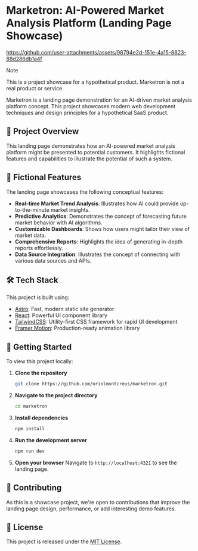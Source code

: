 # Marketron: AI-Powered Market Analysis Platform (Landing Page Showcase)

https://github.com/user-attachments/assets/98794e2d-151e-4a15-8823-88d286db1a4f

> [!NOTE]  
> This is a project showcase for a hypothetical product. Marketron is not a real product or service.

Marketron is a landing page demonstration for an AI-driven market analysis platform concept. This project showcases modern web development techniques and design principles for a hypothetical SaaS product.

## 🎯 Project Overview

This landing page demonstrates how an AI-powered market analysis platform might be presented to potential customers. It highlights fictional features and capabilities to illustrate the potential of such a system.

## 🚀 Fictional Features

The landing page showcases the following conceptual features:

- **Real-time Market Trend Analysis**: Illustrates how AI could provide up-to-the-minute market insights.
- **Predictive Analytics**: Demonstrates the concept of forecasting future market behavior with AI algorithms.
- **Customizable Dashboards**: Shows how users might tailor their view of market data.
- **Comprehensive Reports**: Highlights the idea of generating in-depth reports effortlessly.
- **Data Source Integration**: Illustrates the concept of connecting with various data sources and APIs.

## 🛠️ Tech Stack

This project is built using:

- [Astro](https://astro.build/): Fast, modern static site generator
- [React](https://reactjs.org/): Powerful UI component library
- [TailwindCSS](https://tailwindcss.com/): Utility-first CSS framework for rapid UI development
- [Framer Motion](https://www.framer.com/motion/): Production-ready animation library

## 🏁 Getting Started

To view this project locally:

1. **Clone the repository**

   ```bash
   git clone https://github.com/oriolmontcreus/marketron.git
   ```

2. **Navigate to the project directory**

   ```bash
   cd marketron
   ```

3. **Install dependencies**

   ```bash
   npm install
   ```

4. **Run the development server**

   ```bash
   npm run dev
   ```

5. **Open your browser**
   Navigate to `http://localhost:4321` to see the landing page.

## 🤝 Contributing

As this is a showcase project, we're open to contributions that improve the landing page design, performance, or add interesting demo features.

## 📄 License

This project is released under the [MIT License](LICENSE).
